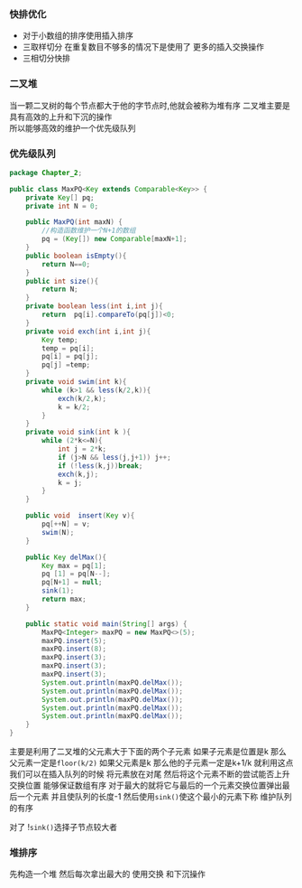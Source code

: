 ### 快排优化
* 对于小数组的排序使用插入排序
* 三取样切分 在重复数目不够多的情况下是使用了
更多的插入交换操作
* 三相切分快排  


### 二叉堆
当一颗二叉树的每个节点都大于他的字节点时,他就会被称为堆有序
二叉堆主要是具有高效的上升和下沉的操作  
所以能够高效的维护一个优先级队列


### 优先级队列
```java
package Chapter_2;

public class MaxPQ<Key extends Comparable<Key>> {
    private Key[] pq;
    private int N = 0;

    public MaxPQ(int maxN) {
        //构造函数维护一个N+1的数组
        pq = (Key[]) new Comparable[maxN+1];
    }
    public boolean isEmpty(){
        return N==0;
    }
    public int size(){
        return N;
    }
    private boolean less(int i,int j){
        return  pq[i].compareTo(pq[j])<0;
    }
    private void exch(int i,int j){
        Key temp;
        temp = pq[i];
        pq[i] = pq[j];
        pq[j] =temp;
    }
    private void swim(int k){
        while (k>1 && less(k/2,k)){
            exch(k/2,k);
            k = k/2;
        }
    }
    private void sink(int k ){
        while (2*k<=N){
            int j = 2*k;
            if (j>N && less(j,j+1)) j++;
            if (!less(k,j))break;
            exch(k,j);
            k = j;
        }
    }

    public void  insert(Key v){
        pq[++N] = v;
        swim(N);
    }

    public Key delMax(){
        Key max = pq[1];
        pq [1] = pq[N--];
        pq[N+1] = null;
        sink(1);
        return max;
    }

    public static void main(String[] args) {
        MaxPQ<Integer> maxPQ = new MaxPQ<>(5);
        maxPQ.insert(5);
        maxPQ.insert(8);
        maxPQ.insert(3);
        maxPQ.insert(3);
        maxPQ.insert(3);
        System.out.println(maxPQ.delMax());
        System.out.println(maxPQ.delMax());
        System.out.println(maxPQ.delMax());
        System.out.println(maxPQ.delMax());
        System.out.println(maxPQ.delMax());
    }
}

```
主要是利用了二叉堆的父元素大于下面的两个子元素 
如果子元素是位置是k 那么父元素一定是`floor(k/2)`
如果父元素是k 那么他的子元素一定是k+1/k
就利用这点 我们可以在插入队列的时候 将元素放在对尾
然后将这个元素不断的尝试能否上升 交换位置 能够保证数组有序
对于最大的就将它与最后的一个元素交换位置弹出最后一个元素 并且使队列的长度-1
然后使用`sink()`使这个最小的元素下称 维护队列的有序

对了 !`sink()`选择子节点较大者

### 堆排序 
先构造一个堆 然后每次拿出最大的 使用交换 和下沉操作